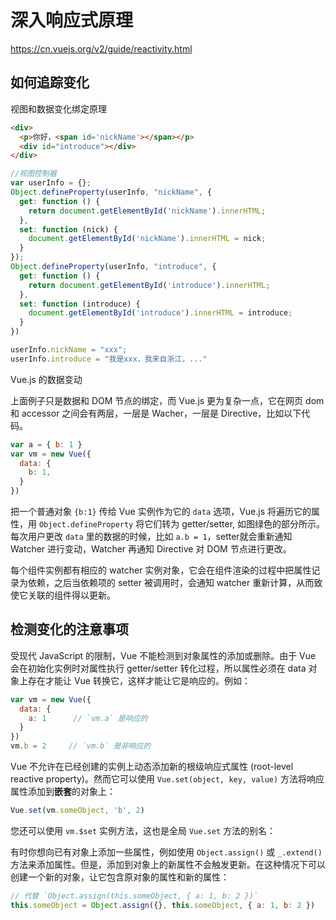 # 深入响应式原理

https://cn.vuejs.org/v2/guide/reactivity.html

## 如何追踪变化

视图和数据变化绑定原理

```html
<div>
  <p>你好，<span id='nickName'></span></p>
  <div id="introduce"></div>
</div>
```

```js
//视图控制器
var userInfo = {};
Object.defineProperty(userInfo, "nickName", {
  get: function () {
    return document.getElementById('nickName').innerHTML;
  },
  set: function (nick) {
    document.getElementById('nickName').innerHTML = nick;
  }
});
Object.defineProperty(userInfo, "introduce", {
  get: function () {
    return document.getElementById('introduce').innerHTML;
  },
  set: function (introduce) {
    document.getElementById('introduce').innerHTML = introduce;
  }
})

userInfo.nickName = "xxx";
userInfo.introduce = "我是xxx，我来自浙江，..."
```

Vue.js 的数据变动

上面例子只是数据和 DOM 节点的绑定，而 Vue.js 更为复杂一点，它在网页 dom 和 accessor 之间会有两层，一层是 Wacher，一层是 Directive，比如以下代码。

```js
var a = { b: 1 }
var vm = new Vue({ 
  data: {
    b: 1,
  }
})
```
把一个普通对象 `{b:1}` 传给 Vue 实例作为它的 `data` 选项，Vue.js 将遍历它的属性，用 `Object.defineProperty` 将它们转为 getter/setter, 如图绿色的部分所示。每次用户更改 `data` 里的数据的时候，比如 `a.b = 1`，setter就会重新通知 Watcher 进行变动，Watcher 再通知 Directive 对 DOM 节点进行更改。


每个组件实例都有相应的 watcher 实例对象，它会在组件渲染的过程中把属性记录为依赖，之后当依赖项的 setter 被调用时，会通知 watcher 重新计算，从而致使它关联的组件得以更新。


## 检测变化的注意事项

受现代 JavaScript 的限制，Vue 不能检测到对象属性的添加或删除。由于 Vue 会在初始化实例时对属性执行 getter/setter 转化过程，所以属性必须在 data 对象上存在才能让 Vue 转换它，这样才能让它是响应的。例如：

```js
var vm = new Vue({
  data: {
    a: 1      // `vm.a` 是响应的
  }
})
vm.b = 2     // `vm.b` 是非响应的
```

Vue 不允许在已经创建的实例上动态添加新的根级响应式属性 (root-level reactive property)。然而它可以使用 `Vue.set(object, key, value)` 方法将响应属性添加到**嵌套**的对象上：

```js
Vue.set(vm.someObject, 'b', 2)
```

您还可以使用 `vm.$set` 实例方法，这也是全局 `Vue.set` 方法的别名：

有时你想向已有对象上添加一些属性，例如使用 `Object.assign()` 或 `_.extend()` 方法来添加属性。但是，添加到对象上的新属性不会触发更新。在这种情况下可以创建一个新的对象，让它包含原对象的属性和新的属性：

```js
// 代替 `Object.assign(this.someObject, { a: 1, b: 2 })`
this.someObject = Object.assign({}, this.someObject, { a: 1, b: 2 })
```



